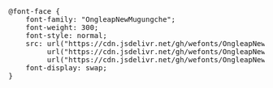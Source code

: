 <pre>
@font-face {
    font-family: "OngleapNewMugungche";
    font-weight: 300;
    font-style: normal;
    src: url("https://cdn.jsdelivr.net/gh/wefonts/OngleapNewMugungche/OngleapNewMugungche.woff2") format("woff2"),
         url("https://cdn.jsdelivr.net/gh/wefonts/OngleapNewMugungche/OngleapNewMugungche.woff") format("woff"),
         url("https://cdn.jsdelivr.net/gh/wefonts/OngleapNewMugungche/OngleapNewMugungche.ttf") format("truetype");
    font-display: swap;
}

</pre>

